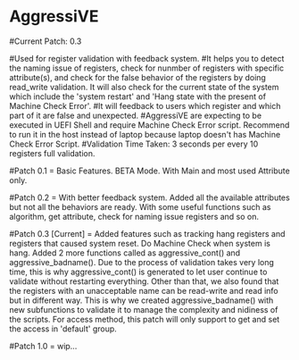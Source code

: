 # AggressiVE
#Current Patch: 0.3

#Used for register validation with feedback system.
#It helps you to detect the naming issue of registers, check for nunmber of registers with specific attribute(s), and check for the false behavior of the 
registers by doing read_write validation. It will also check for the current state of the system which include the 'system restart' and 'Hang state with 
the present of Machine Check Error'.
#It will feedback to users which register and which part of it are false and unexpected.
#AggressiVE are expecting to be executed in UEFI Shell and require Machine Check Error script. Recommend to run it in the host instead of laptop because 
laptop doesn't has Machine Check Error Script.
#Validation Time Taken: 3 seconds per every 10 registers full validation.

#Patch 0.1 = Basic Features. BETA Mode. With Main and most used Attribute only.

#Patch 0.2 = With better feedback system. Added all the available attributes but not all the behaviors are ready. With some useful functions such as 
algorithm, get attribute, check for naming issue registers and so on.

#Patch 0.3 [Current] = Added features such as tracking hang registers and registers that caused system reset. Do Machine Check when system is hang. Added 2 more 
functions called as aggressive_cont() and aggressive_badname(). Due to the process of validation takes very long time, this is why aggressive_cont() is 
generated to let user continue to validate without restarting everything. Other than that, we also found that the registers with an unacceptable name can be 
read-write and read info but in different way. This is why we created aggressive_badname() with new subfunctions to validate it to manage the complexity and 
nidiness of the scripts. For access method, this patch will only support to get and set the access in 'default' group.

#Patch 1.0 = wip...	